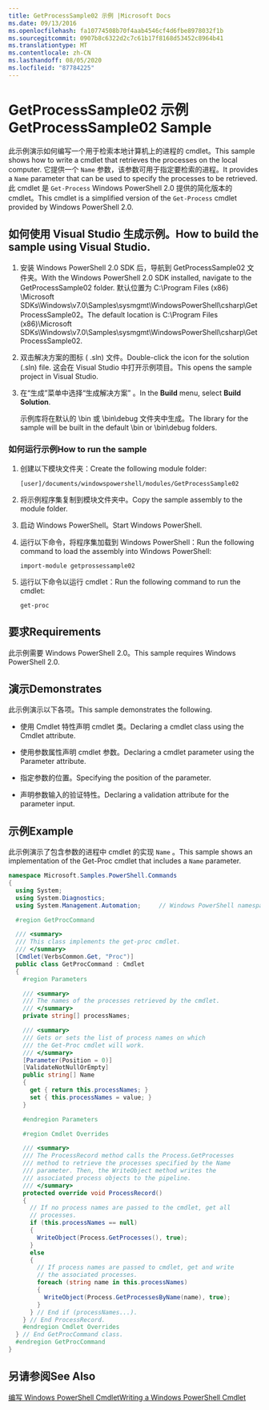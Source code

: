 ```yaml
---
title: GetProcessSample02 示例 |Microsoft Docs
ms.date: 09/13/2016
ms.openlocfilehash: fa10774508b70f4aab4546cf4d6fbe8978032f1b
ms.sourcegitcommit: 0907b8c6322d2c7c61b17f8168d53452c8964b41
ms.translationtype: MT
ms.contentlocale: zh-CN
ms.lasthandoff: 08/05/2020
ms.locfileid: "87784225"
---
```

# <a name="getprocesssample02-sample"></a><span data-ttu-id="156e9-102">GetProcessSample02 示例</span><span class="sxs-lookup"><span data-stu-id="156e9-102">GetProcessSample02 Sample</span></span>

<span data-ttu-id="156e9-103">此示例演示如何编写一个用于检索本地计算机上的进程的 cmdlet。</span><span class="sxs-lookup"><span data-stu-id="156e9-103">This sample shows how to write a cmdlet that retrieves the processes on the local computer.</span></span> <span data-ttu-id="156e9-104">它提供一个 `Name` 参数，该参数可用于指定要检索的进程。</span><span class="sxs-lookup"><span data-stu-id="156e9-104">It provides a `Name` parameter that can be used to specify the processes to be retrieved.</span></span> <span data-ttu-id="156e9-105">此 cmdlet 是 `Get-Process` Windows PowerShell 2.0 提供的简化版本的 cmdlet。</span><span class="sxs-lookup"><span data-stu-id="156e9-105">This cmdlet is a simplified version of the `Get-Process` cmdlet provided by Windows PowerShell 2.0.</span></span>

## <a name="how-to-build-the-sample-using-visual-studio"></a><span data-ttu-id="156e9-106">如何使用 Visual Studio 生成示例。</span><span class="sxs-lookup"><span data-stu-id="156e9-106">How to build the sample using Visual Studio.</span></span>

1. <span data-ttu-id="156e9-107">安装 Windows PowerShell 2.0 SDK 后，导航到 GetProcessSample02 文件夹。</span><span class="sxs-lookup"><span data-stu-id="156e9-107">With the Windows PowerShell 2.0 SDK installed, navigate to the GetProcessSample02 folder.</span></span> <span data-ttu-id="156e9-108">默认位置为 C:\Program Files (x86) \Microsoft SDKs\Windows\v7.0\Samples\sysmgmt\WindowsPowerShell\csharp\GetProcessSample02。</span><span class="sxs-lookup"><span data-stu-id="156e9-108">The default location is C:\Program Files (x86)\Microsoft SDKs\Windows\v7.0\Samples\sysmgmt\WindowsPowerShell\csharp\GetProcessSample02.</span></span>

2. <span data-ttu-id="156e9-109">双击解决方案的图标 ( .sln) 文件。</span><span class="sxs-lookup"><span data-stu-id="156e9-109">Double-click the icon for the solution (.sln) file.</span></span> <span data-ttu-id="156e9-110">这会在 Visual Studio 中打开示例项目。</span><span class="sxs-lookup"><span data-stu-id="156e9-110">This opens the sample project in Visual Studio.</span></span>

3. <span data-ttu-id="156e9-111">在“生成”菜单中选择“生成解决方案” 。</span><span class="sxs-lookup"><span data-stu-id="156e9-111">In the **Build** menu, select **Build Solution**.</span></span>

    <span data-ttu-id="156e9-112">示例库将在默认的 \bin 或 \bin\debug 文件夹中生成。</span><span class="sxs-lookup"><span data-stu-id="156e9-112">The library for the sample will be built in the default \bin or \bin\debug folders.</span></span>

### <a name="how-to-run-the-sample"></a><span data-ttu-id="156e9-113">如何运行示例</span><span class="sxs-lookup"><span data-stu-id="156e9-113">How to run the sample</span></span>

1. <span data-ttu-id="156e9-114">创建以下模块文件夹：</span><span class="sxs-lookup"><span data-stu-id="156e9-114">Create the following module folder:</span></span>

    `[user]/documents/windowspowershell/modules/GetProcessSample02`

2. <span data-ttu-id="156e9-115">将示例程序集复制到模块文件夹中。</span><span class="sxs-lookup"><span data-stu-id="156e9-115">Copy the sample assembly to the module folder.</span></span>

3. <span data-ttu-id="156e9-116">启动 Windows PowerShell。</span><span class="sxs-lookup"><span data-stu-id="156e9-116">Start Windows PowerShell.</span></span>

4. <span data-ttu-id="156e9-117">运行以下命令，将程序集加载到 Windows PowerShell：</span><span class="sxs-lookup"><span data-stu-id="156e9-117">Run the following command to load the assembly into Windows PowerShell:</span></span>

    `import-module getprossessample02`

5. <span data-ttu-id="156e9-118">运行以下命令以运行 cmdlet：</span><span class="sxs-lookup"><span data-stu-id="156e9-118">Run the following command to run the cmdlet:</span></span>

    `get-proc`

## <a name="requirements"></a><span data-ttu-id="156e9-119">要求</span><span class="sxs-lookup"><span data-stu-id="156e9-119">Requirements</span></span>

<span data-ttu-id="156e9-120">此示例需要 Windows PowerShell 2.0。</span><span class="sxs-lookup"><span data-stu-id="156e9-120">This sample requires Windows PowerShell 2.0.</span></span>

## <a name="demonstrates"></a><span data-ttu-id="156e9-121">演示</span><span class="sxs-lookup"><span data-stu-id="156e9-121">Demonstrates</span></span>

<span data-ttu-id="156e9-122">此示例演示以下各项。</span><span class="sxs-lookup"><span data-stu-id="156e9-122">This sample demonstrates the following.</span></span>

- <span data-ttu-id="156e9-123">使用 Cmdlet 特性声明 cmdlet 类。</span><span class="sxs-lookup"><span data-stu-id="156e9-123">Declaring a cmdlet class using the Cmdlet attribute.</span></span>

- <span data-ttu-id="156e9-124">使用参数属性声明 cmdlet 参数。</span><span class="sxs-lookup"><span data-stu-id="156e9-124">Declaring a cmdlet parameter using the Parameter attribute.</span></span>

- <span data-ttu-id="156e9-125">指定参数的位置。</span><span class="sxs-lookup"><span data-stu-id="156e9-125">Specifying the position of the parameter.</span></span>

- <span data-ttu-id="156e9-126">声明参数输入的验证特性。</span><span class="sxs-lookup"><span data-stu-id="156e9-126">Declaring a validation attribute for the parameter input.</span></span>

## <a name="example"></a><span data-ttu-id="156e9-127">示例</span><span class="sxs-lookup"><span data-stu-id="156e9-127">Example</span></span>

<span data-ttu-id="156e9-128">此示例演示了包含参数的进程中 cmdlet 的实现 `Name` 。</span><span class="sxs-lookup"><span data-stu-id="156e9-128">This sample shows an implementation of the Get-Proc cmdlet that includes a `Name` parameter.</span></span>

```csharp
namespace Microsoft.Samples.PowerShell.Commands
{
  using System;
  using System.Diagnostics;
  using System.Management.Automation;     // Windows PowerShell namespace

  #region GetProcCommand

  /// <summary>
  /// This class implements the get-proc cmdlet.
  /// </summary>
  [Cmdlet(VerbsCommon.Get, "Proc")]
  public class GetProcCommand : Cmdlet
  {
    #region Parameters

    /// <summary>
    /// The names of the processes retrieved by the cmdlet.
    /// </summary>
    private string[] processNames;

    /// <summary>
    /// Gets or sets the list of process names on which
    /// the Get-Proc cmdlet will work.
    /// </summary>
    [Parameter(Position = 0)]
    [ValidateNotNullOrEmpty]
    public string[] Name
    {
      get { return this.processNames; }
      set { this.processNames = value; }
    }

    #endregion Parameters

    #region Cmdlet Overrides

    /// <summary>
    /// The ProcessRecord method calls the Process.GetProcesses
    /// method to retrieve the processes specified by the Name
    /// parameter. Then, the WriteObject method writes the
    /// associated process objects to the pipeline.
    /// </summary>
    protected override void ProcessRecord()
    {
      // If no process names are passed to the cmdlet, get all
      // processes.
      if (this.processNames == null)
      {
        WriteObject(Process.GetProcesses(), true);
      }
      else
      {
        // If process names are passed to cmdlet, get and write
        // the associated processes.
        foreach (string name in this.processNames)
        {
          WriteObject(Process.GetProcessesByName(name), true);
        }
      } // End if (processNames...).
    } // End ProcessRecord.
    #endregion Cmdlet Overrides
  } // End GetProcCommand class.
  #endregion GetProcCommand
}
```

## <a name="see-also"></a><span data-ttu-id="156e9-129">另请参阅</span><span class="sxs-lookup"><span data-stu-id="156e9-129">See Also</span></span>

[<span data-ttu-id="156e9-130">编写 Windows PowerShell Cmdlet</span><span class="sxs-lookup"><span data-stu-id="156e9-130">Writing a Windows PowerShell Cmdlet</span></span>](./writing-a-windows-powershell-cmdlet.md)
